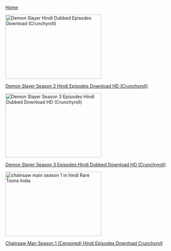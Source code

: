 <a href="https://niky3340.github.io/ANIME4ME/" aria-current="page">Home</a>


<img width="300" height="200" src="https://rareanimes.me/wp-content/uploads/2022/11/Demon-Slayer-Hindi-Dubbed-Episodes-Download-Crunchyroll-300x200.webp" class="attachment-herald-lay-b1 size-herald-lay-b1 wp-post-image" alt="Demon Slayer Hindi Dubbed Episodes Download (Crunchyroll)" srcset="https://rareanimes.me/wp-content/uploads/2022/11/Demon-Slayer-Hindi-Dubbed-Episodes-Download-Crunchyroll-300x200.webp 300w, https://rareanimes.me/wp-content/uploads/2022/11/Demon-Slayer-Hindi-Dubbed-Episodes-Download-Crunchyroll-414x276.webp 414w, https://rareanimes.me/wp-content/uploads/2022/11/Demon-Slayer-Hindi-Dubbed-Episodes-Download-Crunchyroll-470x313.webp 470w, https://rareanimes.me/wp-content/uploads/2022/11/Demon-Slayer-Hindi-Dubbed-Episodes-Download-Crunchyroll-640x426.webp 640w, https://rareanimes.me/wp-content/uploads/2022/11/Demon-Slayer-Hindi-Dubbed-Episodes-Download-Crunchyroll-130x86.webp 130w, https://rareanimes.me/wp-content/uploads/2022/11/Demon-Slayer-Hindi-Dubbed-Episodes-Download-Crunchyroll-187x124.webp 187w" sizes="(max-width: 300px) 100vw, 300px" title="Demon Slayer Season 2 Hindi Episodes Download HD (Crunchyroll) 3">

<a href="https://pixeldrain.com/u/TFLVxDgN">Demon Slayer Season 2 Hindi Episodes Download HD (Crunchyroll)</a>


<img width="300" height="200" src="https://rareanimes.me/wp-content/uploads/2023/05/Demon-Slayer-Season-3-Swordsmith-Village-Arc-Hindi-Dubbed-Episodes-Download-1080p-HD-300x200.jpg" class="attachment-herald-lay-b1 size-herald-lay-b1 wp-post-image" alt="Demon Slayer Season 3 Episodes Hindi Dubbed Download HD (Crunchyroll)" srcset="https://rareanimes.me/wp-content/uploads/2023/05/Demon-Slayer-Season-3-Swordsmith-Village-Arc-Hindi-Dubbed-Episodes-Download-1080p-HD-300x200.jpg 300w, https://rareanimes.me/wp-content/uploads/2023/05/Demon-Slayer-Season-3-Swordsmith-Village-Arc-Hindi-Dubbed-Episodes-Download-1080p-HD-414x276.jpg 414w, https://rareanimes.me/wp-content/uploads/2023/05/Demon-Slayer-Season-3-Swordsmith-Village-Arc-Hindi-Dubbed-Episodes-Download-1080p-HD-470x313.jpg 470w, https://rareanimes.me/wp-content/uploads/2023/05/Demon-Slayer-Season-3-Swordsmith-Village-Arc-Hindi-Dubbed-Episodes-Download-1080p-HD-640x426.jpg 640w, https://rareanimes.me/wp-content/uploads/2023/05/Demon-Slayer-Season-3-Swordsmith-Village-Arc-Hindi-Dubbed-Episodes-Download-1080p-HD-130x86.jpg 130w, https://rareanimes.me/wp-content/uploads/2023/05/Demon-Slayer-Season-3-Swordsmith-Village-Arc-Hindi-Dubbed-Episodes-Download-1080p-HD-187x124.jpg 187w" sizes="(max-width: 300px) 100vw, 300px" title="Demon Slayer Season 3 Episodes Hindi Dubbed Download HD (Crunchyroll) 1">


<a href="https://anime4me.my.canva.site/demonslayer-s3">Demon Slayer Season 3 Episodes Hindi Dubbed Download HD (Crunchyroll)</a>


<img width="300" height="200" src="https://rareanimes.me/wp-content/uploads/2023/09/chainsaw-main-season-1-in-hindi-300x200.jpg" class="attachment-herald-lay-b1 size-herald-lay-b1 wp-post-image" alt="chainsaw main season 1 in hindi Rare Toons India" srcset="https://rareanimes.me/wp-content/uploads/2023/09/chainsaw-main-season-1-in-hindi-300x200.jpg 300w, https://rareanimes.me/wp-content/uploads/2023/09/chainsaw-main-season-1-in-hindi-414x276.jpg 414w, https://rareanimes.me/wp-content/uploads/2023/09/chainsaw-main-season-1-in-hindi-470x313.jpg 470w, https://rareanimes.me/wp-content/uploads/2023/09/chainsaw-main-season-1-in-hindi-640x426.jpg 640w, https://rareanimes.me/wp-content/uploads/2023/09/chainsaw-main-season-1-in-hindi-130x86.jpg 130w, https://rareanimes.me/wp-content/uploads/2023/09/chainsaw-main-season-1-in-hindi-187x124.jpg 187w" sizes="(max-width: 300px) 100vw, 300px" title="Chainsaw Man Season 1 (Censored) Hindi Episodes Download Crunchyroll 1">

<a href="https://shrs.link/zVkbaq">Chainsaw Man Season 1 (Censored) Hindi Episodes Download Crunchyroll</a>
